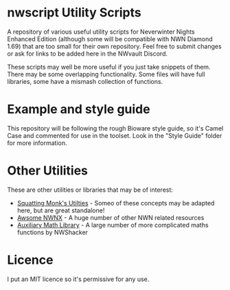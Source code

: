 # nwscript Utility Scripts
A repository of various useful utility scripts for Neverwinter Nights Enhanced Edition (although some will be compatible with NWN Diamond 1.69) that are too small for their own repository. Feel free to submit changes or ask for links to be added here in the NWvault Discord.

These scripts may well be more useful if you just take snippets of them. There may be some overlapping functionality. Some files will have full libraries, some have a mismash collection of functions.

# Example and style guide
This repository will be following the rough Bioware style guide, so it's Camel Case and commented for use in the toolset. Look in the "Style Guide" folder for more information.

# Other Utilities

These are other utilities or libraries that may be of interest:

* [Squatting Monk's Utilties](https://github.com/squattingmonk/sm-utils) - Someo of these concepts may be adapted here, but are great standalone!
* [Awsome NWNX](https://github.com/nwnxee/unified/blob/master/Awesome-NWNX.md) - A huge number of other NWN related resources
* [Auxiliary Math Library](https://neverwintervault.org/project/nwn1/script/auxiliary-math-library) - A large number of more complicated maths functions by NWShacker 

# Licence
I put an MIT licence so it's permissive for any use.
